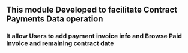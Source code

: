 ## This module Developed to facilitate Contract Payments Data operation

### It allow Users to add payment invoice info and Browse Paid Invoice and remaining contract date

